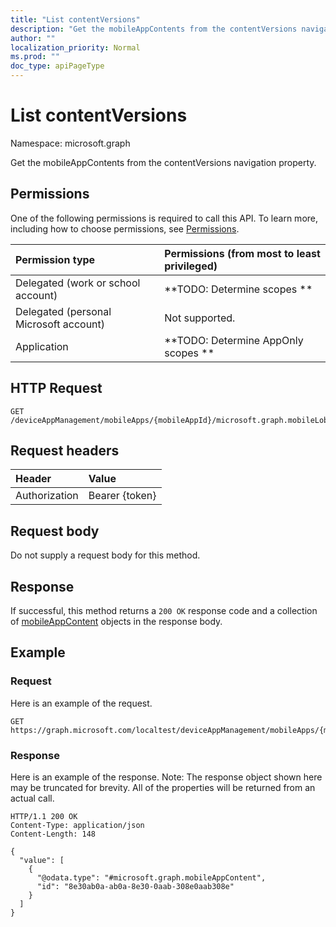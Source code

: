 ```yaml
---
title: "List contentVersions"
description: "Get the mobileAppContents from the contentVersions navigation property."
author: ""
localization_priority: Normal
ms.prod: ""
doc_type: apiPageType
---
```


# List contentVersions

Namespace: microsoft.graph

Get the mobileAppContents from the contentVersions navigation property.

## Permissions
One of the following permissions is required to call this API. To learn more, including how to choose permissions, see [Permissions](/concepts/permissions-reference.md).

|Permission type|Permissions (from most to least privileged)|
|:---|:---|
|Delegated (work or school account)|**TODO: Determine scopes **|
|Delegated (personal Microsoft account)|Not supported.|
|Application|**TODO: Determine AppOnly scopes **|

## HTTP Request
<!-- {
  "blockType": "ignored"
}
-->
``` http
GET /deviceAppManagement/mobileApps/{mobileAppId}/microsoft.graph.mobileLobApp/contentVersions
```

## Request headers
|Header|Value|
|:---|:---|
|Authorization|Bearer {token}|

## Request body
Do not supply a request body for this method.

## Response
If successful, this method returns a `200 OK` response code and a collection of [mobileAppContent](../resources/mobileappcontent.md) objects in the response body.

## Example

### Request
Here is an example of the request.
<!-- {
  "blockType": "request",
  "name": "get_mobileappcontent"
}
-->
``` http
GET https://graph.microsoft.com/localtest/deviceAppManagement/mobileApps/{mobileAppId}/microsoft.graph.mobileLobApp/contentVersions
```

### Response
Here is an example of the response. Note: The response object shown here may be truncated for brevity. All of the properties will be returned from an actual call.
<!-- {
  "blockType": "response",
  "truncated": true,
  "@odata.type": "collection(microsoft.graph.mobileappcontent)"
}
-->
``` http
HTTP/1.1 200 OK
Content-Type: application/json
Content-Length: 148

{
  "value": [
    {
      "@odata.type": "#microsoft.graph.mobileAppContent",
      "id": "8e30ab0a-ab0a-8e30-0aab-308e0aab308e"
    }
  ]
}
```

